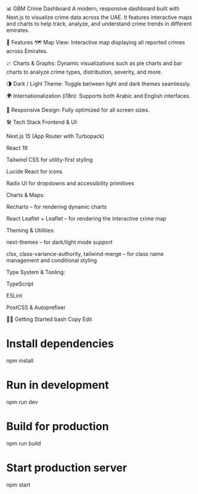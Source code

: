 📊 GBM Crime Dashboard
A modern, responsive dashboard built with Next.js to visualize crime data across the UAE. It features interactive maps and charts to help track, analyze, and understand crime trends in different emirates.

🚀 Features
🗺️ Map View: Interactive map displaying all reported crimes across Emirates.

📈 Charts & Graphs: Dynamic visualizations such as pie charts and bar charts to analyze crime types, distribution, severity, and more.

🌗 Dark / Light Theme: Toggle between light and dark themes seamlessly.

🌍 Internationalization (i18n): Supports both Arabic and English interfaces.

📱 Responsive Design: Fully optimized for all screen sizes.

🛠️ Tech Stack
Frontend & UI:

Next.js 15 (App Router with Turbopack)

React 19

Tailwind CSS for utility-first styling

Lucide React for icons

Radix UI for dropdowns and accessibility primitives

Charts & Maps:

Recharts – for rendering dynamic charts

React Leaflet + Leaflet – for rendering the interactive crime map

Theming & Utilities:

next-themes – for dark/light mode support

clsx, class-variance-authority, tailwind-merge – for class name management and conditional styling

Type System & Tooling:

TypeScript

ESLint

PostCSS & Autoprefixer

🧑‍💻 Getting Started
bash
Copy
Edit
# Install dependencies
npm install

# Run in development
npm run dev

# Build for production
npm run build

# Start production server
npm start
